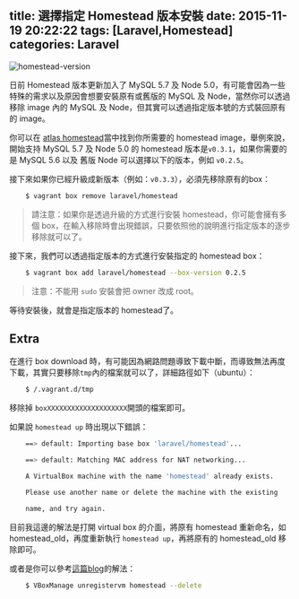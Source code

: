 title: 選擇指定 Homestead 版本安裝
date: 2015-11-19 20:22:22
tags: [Laravel,Homestead]
categories: Laravel
---
![homestead-version](http://i.imgur.com/k08ez7M.png)

日前 Homestead 版本更新加入了 MySQL 5.7 及 Node 5.0，有可能會因為一些特殊的需求以及原因會想要安裝原有或舊版的 MySQL 及 Node，當然你可以透過移除 image 內的 MySQL 及 Node，但其實可以透過指定版本號的方式裝回原有的 image。

<!-- more -->

你可以在 [atlas homestead](https://atlas.hashicorp.com/laravel/boxes/homestead)當中找到你所需要的 homestead image，舉例來說，開始支持 MySQL 5.7 及 Node 5.0 的 homestead 版本是`v0.3.1`，如果你需要的是 MySQL 5.6 以及 舊版 Node 可以選擇以下的版本，例如 `v0.2.5`。

接下來如果你已經升級成新版本（例如：`v0.3.3`），必須先移除原有的box：
``` bash
    $ vagrant box remove laravel/homestead
```

>請注意：如果你是透過升級的方式進行安裝 homestead，你可能會擁有多個 box，在輸入移除時會出現錯誤，只要依照他的說明進行指定版本的逐步移除就可以了。

接下來，我們可以透過指定版本的方式進行安裝指定的 homestead box：
``` bash
    $ vagrant box add laravel/homestead --box-version 0.2.5
```

>注意：不能用 `sudo` 安裝會把 owner 改成 root。

等待安裝後，就會是指定版本的 homestead了。

## Extra
在進行 box download 時，有可能因為網路問題導致下載中斷，而導致無法再度下載，其實只要移除`tmp`內的檔案就可以了，詳細路徑如下（ubuntu）：
``` bash
    $ /.vagrant.d/tmp
```
移除掉 `boxXXXXXXXXXXXXXXXXXXXX`開頭的檔案即可。

如果說 `homestead up` 時出現以下錯誤：
``` bash
    ==> default: Importing base box 'laravel/homestead'...

    ==> default: Matching MAC address for NAT networking...

    A VirtualBox machine with the name 'homestead' already exists.

    Please use another name or delete the machine with the existing

    name, and try again.
```
目前我這邊的解法是打開 virtual box 的介面，將原有 homestead 重新命名，如 homestead_old，再度重新執行 `homestead up`，再將原有的 homestead_old 移除即可。

或者是你可以參考[這篇blog](http://www.cnblogs.com/huangye-dream/p/4604973.html)的解法：
``` bash
    $ VBoxManage unregistervm homestead --delete
```
